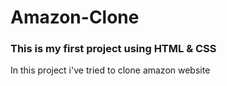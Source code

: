 # Amazon-Clone
<h3>This is my first project using HTML & CSS</h3>

In this project i've tried to clone amazon website

